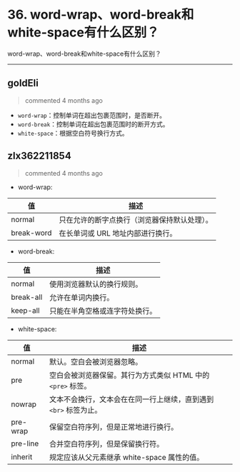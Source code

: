 
 # 36. word-wrap、word-break和white-space有什么区别？ 
 word-wrap、word-break和white-space有什么区别？ 
 ***
## goldEli 
 > commented 4 months ago 

* `word-wrap`：控制单词在超出包裹范围时，是否断开。
* `word-break`：控制单词在超出包裹范围时的断开方式。
* `white-space`：根据空白符号换行方式。
## zlx362211854 
 > commented 4 months ago 

* word-wrap: 

值 |  描述
-- | --
normal | 只在允许的断字点换行（浏览器保持默认处理）。
break-word | 在长单词或 URL 地址内部进行换行。

* word-break:

值 | 描述
-- | --
normal | 使用浏览器默认的换行规则。
break-all | 允许在单词内换行。
keep-all | 只能在半角空格或连字符处换行。

* white-space:

值 | 描述
-- | --
normal | 默认。空白会被浏览器忽略。
pre | 空白会被浏览器保留。其行为方式类似 HTML 中的 `<pre>` 标签。
nowrap | 文本不会换行，文本会在在同一行上继续，直到遇到 `<br>` 标签为止。
pre-wrap | 保留空白符序列，但是正常地进行换行。
pre-line | 合并空白符序列，但是保留换行符。
inherit | 规定应该从父元素继承 white-space 属性的值。


